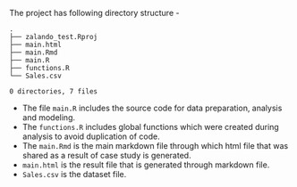 
The project has following directory structure - 

```
.
├── zalando_test.Rproj
├── main.html
├── main.Rmd
├── main.R
├── functions.R
└── Sales.csv

0 directories, 7 files
```

+ The file `main.R`  includes the source code for data preparation, analysis and modeling. 
+ The `functions.R` includes global functions which were created during analysis to avoid duplication of code. 
+ The `main.Rmd` is the main markdown file through which html file that was shared as a result of case study is generated. 
+ `main.html` is the result file that is generated through markdown file. 
+ `Sales.csv` is the dataset file. 